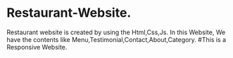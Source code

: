 # Restaurant-Website.
Restaurant website is created by using the Html,Css,Js.
In this Website, We have the contents like Menu,Testimonial,Contact,About,Category.
#This is a Responsive Website.
